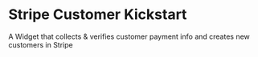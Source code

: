 # Stripe Customer Kickstart
A Widget that collects &amp; verifies customer payment info and creates new customers in Stripe
